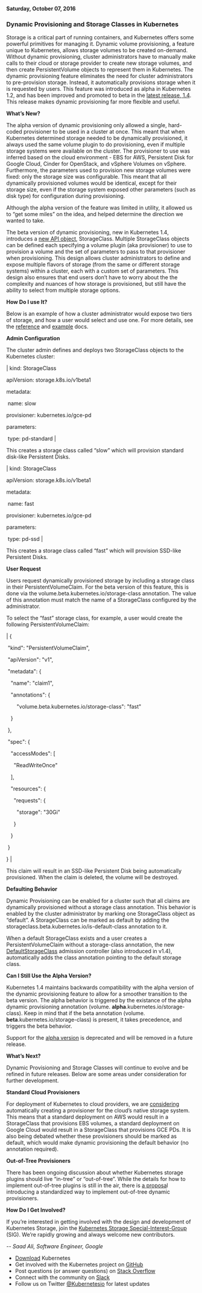 #### Saturday, October 07, 2016 
### Dynamic Provisioning and Storage Classes in Kubernetes 
  
Storage is a critical part of running containers, and Kubernetes offers some powerful primitives for managing it. Dynamic volume provisioning, a feature unique to Kubernetes, allows storage volumes to be created on-demand. Without dynamic provisioning, cluster administrators have to manually make calls to their cloud or storage provider to create new storage volumes, and then create PersistentVolume objects to represent them in Kubernetes. The dynamic provisioning feature eliminates the need for cluster administrators to pre-provision storage. Instead, it automatically provisions storage when it is requested by users. This feature was introduced as alpha in Kubernetes 1.2, and has been improved and promoted to beta in the [latest release, 1.4](http://blog.kubernetes.io/2016/09/kubernetes-1.4-making-it-easy-to-run-on-kuberentes-anywhere.html). This release makes dynamic provisioning far more flexible and useful.  
  
**What’s New?**  
  
The alpha version of dynamic provisioning only allowed a single, hard-coded provisioner to be used in a cluster at once. This meant that when Kubernetes determined storage needed to be dynamically provisioned, it always used the same volume plugin to do provisioning, even if multiple storage systems were available on the cluster. The provisioner to use was inferred based on the cloud environment - EBS for AWS, Persistent Disk for Google Cloud, Cinder for OpenStack, and vSphere Volumes on vSphere. Furthermore, the parameters used to provision new storage volumes were fixed: only the storage size was configurable. This meant that all dynamically provisioned volumes would be identical, except for their storage size, even if the storage system exposed other parameters (such as disk type) for configuration during provisioning.  
  
Although the alpha version of the feature was limited in utility, it allowed us to “get some miles” on the idea, and helped determine the direction we wanted to take.  
  
The beta version of dynamic provisioning, new in Kubernetes 1.4, introduces a [new API object](http://kubernetes.io/docs/user-guide/persistent-volumes/#storageclasses), StorageClass. Multiple StorageClass objects can be defined each specifying a volume plugin (aka provisioner) to use to provision a volume and the set of parameters to pass to that provisioner when provisioning. This design allows cluster administrators to define and expose multiple flavors of storage (from the same or different storage systems) within a cluster, each with a custom set of parameters. This design also ensures that end users don’t have to worry about the the complexity and nuances of how storage is provisioned, but still have the ability to select from multiple storage options.  
  
**How Do I use It?**  
  
Below is an example of how a cluster administrator would expose two tiers of storage, and how a user would select and use one. For more details, see the [reference](http://kubernetes.io/docs/user-guide/persistent-volumes/#storageclasses) and [example](https://github.com/kubernetes/kubernetes/tree/release-1.4/examples/experimental/persistent-volume-provisioning) docs.  
  
**Admin Configuration**  
  
The cluster admin defines and deploys two StorageClass objects to the Kubernetes cluster:  

| 
kind: StorageClass

apiVersion: storage.k8s.io/v1beta1

metadata:

 &nbsp;name: slow

provisioner: kubernetes.io/gce-pd

parameters:

 &nbsp;type: pd-standard
 |

  
This creates a storage class called “slow” which will provision standard disk-like Persistent Disks.  

| 
kind: StorageClass

apiVersion: storage.k8s.io/v1beta1

metadata:

 &nbsp;name: fast

provisioner: kubernetes.io/gce-pd

parameters:

 &nbsp;type: pd-ssd
 |

  
  
This creates a storage class called “fast” which will provision SSD-like Persistent Disks.  

  

**User Request**

  

Users request dynamically provisioned storage by including a storage class in their PersistentVolumeClaim. For the beta version of this feature, this is done via the volume.beta.kubernetes.io/storage-class annotation. The value of this annotation must match the name of a StorageClass configured by the administrator.

  

To select the “fast” storage class, for example, a user would create the following PersistentVolumeClaim:

  

| 
{

 &nbsp;"kind": "PersistentVolumeClaim",

 &nbsp;"apiVersion": "v1",

 &nbsp;"metadata": {

 &nbsp;&nbsp;&nbsp;"name": "claim1",

 &nbsp;&nbsp;&nbsp;"annotations": {

 &nbsp;&nbsp;&nbsp;&nbsp;&nbsp;&nbsp;&nbsp;"volume.beta.kubernetes.io/storage-class": "fast"

 &nbsp;&nbsp;&nbsp;}

 &nbsp;},

 &nbsp;"spec": {

 &nbsp;&nbsp;&nbsp;"accessModes": [

 &nbsp;&nbsp;&nbsp;&nbsp;&nbsp;"ReadWriteOnce"

 &nbsp;&nbsp;&nbsp;],

 &nbsp;&nbsp;&nbsp;"resources": {

 &nbsp;&nbsp;&nbsp;&nbsp;&nbsp;"requests": {

 &nbsp;&nbsp;&nbsp;&nbsp;&nbsp;&nbsp;&nbsp;"storage": "30Gi"

 &nbsp;&nbsp;&nbsp;&nbsp;&nbsp;}

 &nbsp;&nbsp;&nbsp;}

 &nbsp;}

}
 |

  

  
This claim will result in an SSD-like Persistent Disk being automatically provisioned. When the claim is deleted, the volume will be destroyed.
  

  

**Defaulting Behavior**

  

Dynamic Provisioning can be enabled for a cluster such that all claims are dynamically provisioned without a storage class annotation. This behavior is enabled by the cluster administrator by marking one StorageClass object as “default”. A StorageClass can be marked as default by adding the storageclass.beta.kubernetes.io/is-default-class annotation to it.

  

When a default StorageClass exists and a user creates a PersistentVolumeClaim without a storage-class annotation, the new [DefaultStorageClass](https://github.com/kubernetes/kubernetes/pull/30900) admission controller (also introduced in v1.4), automatically adds the class annotation pointing to the default storage class.

  

**Can I Still Use the Alpha Version?**
  

  

Kubernetes 1.4 maintains backwards compatibility with the alpha version of the dynamic provisioning feature to allow for a smoother transition to the beta version. The alpha behavior is triggered by the existance of the alpha dynamic provisioning annotation (volume. **alpha**.kubernetes.io/storage-class). Keep in mind that if the beta annotation (volume. **beta**.kubernetes.io/storage-class) is present, it takes precedence, and triggers the beta behavior.

  

Support for the [alpha version](https://github.com/kubernetes/kubernetes/blob/master/docs/devel/api_changes.md#alpha-beta-and-stable-versions) is deprecated and will be removed in a future release.

  

**What’s Next?**

  

Dynamic Provisioning and Storage Classes will continue to evolve and be refined in future releases. Below are some areas under consideration for further development.

  

**Standard Cloud Provisioners**

For deployment of Kubernetes to cloud providers, we are [considering](https://github.com/kubernetes/kubernetes/pull/31617/files) automatically creating a provisioner for the cloud’s native storage system. This means that a standard deployment on AWS would result in a StorageClass that provisions EBS volumes, a standard deployment on Google Cloud would result in a StorageClass that provisions GCE PDs. It is also being debated whether these provisioners should be marked as default, which would make dynamic provisioning the default behavior (no annotation required).

  

**Out-of-Tree Provisioners**

There has been ongoing discussion about whether Kubernetes storage plugins should live “in-tree” or “out-of-tree”. While the details for how to implement out-of-tree plugins is still in the air, there is [a proposa](https://github.com/kubernetes/kubernetes/pull/30285)l introducing a standardized way to implement out-of-tree dynamic provisioners.

  

**How Do I Get Involved?**

  

If you’re interested in getting involved with the design and development of Kubernetes Storage, join the [Kubernetes Storage Special-Interest-Group](https://github.com/kubernetes/community/tree/master/sig-storage) (SIG). We’re rapidly growing and always welcome new contributors.

  

_-- Saad Ali, Software Engineer, Google_

  

- [Download](http://get.k8s.io/) Kubernetes
- Get involved with the Kubernetes project on [GitHub](https://github.com/kubernetes/kubernetes)&nbsp;
- Post questions (or answer questions) on [Stack Overflow](http://stackoverflow.com/questions/tagged/kubernetes)&nbsp;
- Connect with the community on [Slack](http://slack.k8s.io/)
- Follow us on Twitter [@Kubernetesio](https://twitter.com/kubernetesio) for latest updates

  

  

  

  

  
